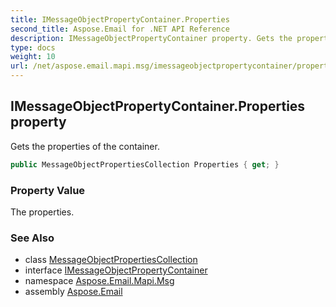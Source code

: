```yaml
---
title: IMessageObjectPropertyContainer.Properties
second_title: Aspose.Email for .NET API Reference
description: IMessageObjectPropertyContainer property. Gets the properties of the container
type: docs
weight: 10
url: /net/aspose.email.mapi.msg/imessageobjectpropertycontainer/properties/
---
```

## IMessageObjectPropertyContainer.Properties property

Gets the properties of the container.

```csharp
public MessageObjectPropertiesCollection Properties { get; }
```

### Property Value

The properties.

### See Also

* class [MessageObjectPropertiesCollection](../../messageobjectpropertiescollection/)
* interface [IMessageObjectPropertyContainer](../)
* namespace [Aspose.Email.Mapi.Msg](../../imessageobjectpropertycontainer/)
* assembly [Aspose.Email](../../../)


